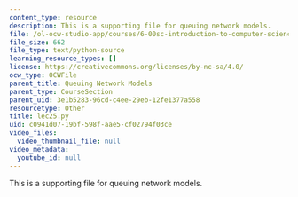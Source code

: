 ```yaml
---
content_type: resource
description: This is a supporting file for queuing network models.
file: /ol-ocw-studio-app/courses/6-00sc-introduction-to-computer-science-and-programming-spring-2011/c0941d0719bf598faae5cf02794f03ce_lec25.py
file_size: 662
file_type: text/python-source
learning_resource_types: []
license: https://creativecommons.org/licenses/by-nc-sa/4.0/
ocw_type: OCWFile
parent_title: Queuing Network Models
parent_type: CourseSection
parent_uid: 3e1b5283-96cd-c4ee-29eb-12fe1377a558
resourcetype: Other
title: lec25.py
uid: c0941d07-19bf-598f-aae5-cf02794f03ce
video_files:
  video_thumbnail_file: null
video_metadata:
  youtube_id: null
---
```

This is a supporting file for queuing network models.